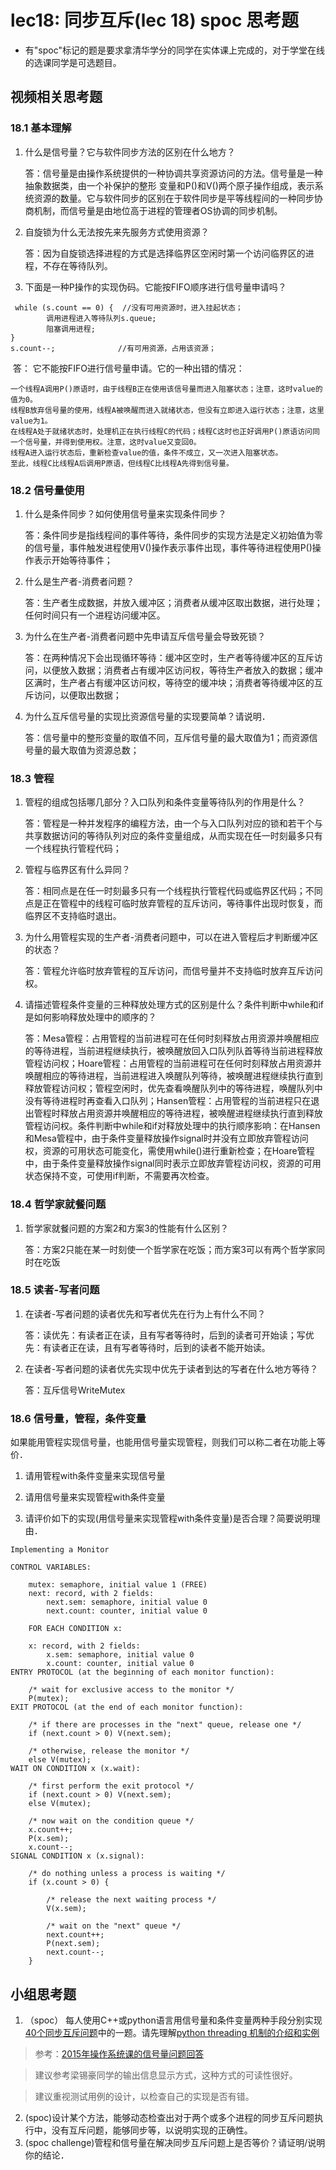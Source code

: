 # lec18: 同步互斥(lec 18) spoc 思考题

- 有"spoc"标记的题是要求拿清华学分的同学在实体课上完成的，对于学堂在线的选课同学是可选题目。

## 视频相关思考题

### 18.1 基本理解

1. 什么是信号量？它与软件同步方法的区别在什么地方？

   答：信号量是由操作系统提供的一种协调共享资源访问的方法。信号量是一种抽象数据类，由一个补保护的整形 变量和P()和V()两个原子操作组成，表示系统资源的数量。它与软件同步的区别在于软件同步是平等线程间的一种同步协商机制，而信号量是由地位高于进程的管理者OS协调的同步机制。

2. 自旋锁为什么无法按先来先服务方式使用资源？

   答：因为自旋锁选择进程的方式是选择临界区空闲时第一个访问临界区的进程，不存在等待队列。

3. 下面是一种P操作的实现伪码。它能按FIFO顺序进行信号量申请吗？

```
 while (s.count == 0) {  //没有可用资源时，进入挂起状态；
        调用进程进入等待队列s.queue;
        阻塞调用进程;
}
s.count--;              //有可用资源，占用该资源； 
```

​	答： 它不能按FIFO进行信号量申请。它的一种出错的情况：

```
一个线程A调用P()原语时，由于线程B正在使用该信号量而进入阻塞状态；注意，这时value的值为0。
线程B放弃信号量的使用，线程A被唤醒而进入就绪状态，但没有立即进入运行状态；注意，这里value为1。
在线程A处于就绪状态时，处理机正在执行线程C的代码；线程C这时也正好调用P()原语访问同一个信号量，并得到使用权。注意，这时value又变回0。
线程A进入运行状态后，重新检查value的值，条件不成立，又一次进入阻塞状态。
至此，线程C比线程A后调用P原语，但线程C比线程A先得到信号量。
```

### 18.2 信号量使用

1. 什么是条件同步？如何使用信号量来实现条件同步？

   答：条件同步是指线程间的事件等待，条件同步的实现方法是定义初始值为零的信号量，事件触发进程使用V()操作表示事件出现，事件等待进程使用P()操作表示开始等待事件；

2. 什么是生产者-消费者问题？

   答：生产者生成数据，并放入缓冲区；消费者从缓冲区取出数据，进行处理；任何时间只有一个进程访问缓冲区。

3. 为什么在生产者-消费者问题中先申请互斥信号量会导致死锁？

   答：在两种情况下会出现循环等待：缓冲区空时，生产者等待缓冲区的互斥访问，以便放入数据；消费者占有缓冲区访问权，等待生产者放入的数据；缓冲区满时，生产者占有缓冲区访问权，等待空的缓冲块；消费者等待缓冲区的互斥访问，以便取出数据；

4. 为什么互斥信号量的实现比资源信号量的实现要简单？请说明．

   答：信号量中的整形变量的取值不同，互斥信号量的最大取值为1；而资源信号量的最大取值为资源总数；

### 18.3 管程

1. 管程的组成包括哪几部分？入口队列和条件变量等待队列的作用是什么？

   答：管程是一种并发程序的编程方法，由一个与入口队列对应的锁和若干个与共享数据访问的等待队列对应的条件变量组成，从而实现在任一时刻最多只有一个线程执行管程代码；

2. 管程与临界区有什么异同？

   答：相同点是在任一时刻最多只有一个线程执行管程代码或临界区代码；不同点是正在管程中的线程可临时放弃管程的互斥访问，等待事件出现时恢复，而临界区不支持临时退出。

2. 为什么用管程实现的生产者-消费者问题中，可以在进入管程后才判断缓冲区的状态？

   答：管程允许临时放弃管程的互斥访问，而信号量并不支持临时放弃互斥访问权。

3. 请描述管程条件变量的三种释放处理方式的区别是什么？条件判断中while和if是如何影响释放处理中的顺序的？

   答：Mesa管程：占用管程的当前进程可在任何时刻释放占用资源并唤醒相应的等待进程，当前进程继续执行，被唤醒放回入口队列队首等待当前进程释放管程访问权；Hoare管程：占用管程的当前进程可在任何时刻释放占用资源并唤醒相应的等待进程，当前进程进入唤醒队列等待，被唤醒进程继续执行直到释放管程访问权；管程空闲时，优先查看唤醒队列中的等待进程，唤醒队列中没有等待进程时再查看入口队列；Hansen管程：占用管程的当前进程只在退出管程时释放占用资源并唤醒相应的等待进程，被唤醒进程继续执行直到释放管程访问权。条件判断中while和if对释放处理中的执行顺序影响：在Hansen和Mesa管程中，由于条件变量释放操作signal时并没有立即放弃管程访问权，资源的可用状态可能变化，需使用while()进行重新检查；在Hoare管程中，由于条件变量释放操作signal同时表示立即放弃管程访问权，资源的可用状态保持不变，可使用if判断，不需要再次检查。

### 18.4 哲学家就餐问题

1. 哲学家就餐问题的方案2和方案3的性能有什么区别？

   答：方案2只能在某一时刻使一个哲学家在吃饭；而方案3可以有两个哲学家同时在吃饭

### 18.5 读者-写者问题

1. 在读者-写者问题的读者优先和写者优先在行为上有什么不同？

   答：读优先：有读者正在读，且有写者等待时，后到的读者可开始读；写优先：有读者正在读，且有写者等待时，后到的读者不能开始读。

2. 在读者-写者问题的读者优先实现中优先于读者到达的写者在什么地方等待？

   答：互斥信号WriteMutex

### 18.6 信号量，管程，条件变量 

如果能用管程实现信号量，也能用信号量实现管程，则我们可以称二者在功能上等价．

1. 请用管程with条件变量来实现信号量

2. 请用信号量来实现管程with条件变量

3. 请评价如下的实现(用信号量来实现管程with条件变量)是否合理？简要说明理由．

```
Implementing a Monitor

CONTROL VARIABLES:

	mutex: semaphore, initial value 1 (FREE)
	next: record, with 2 fields:
		next.sem: semaphore, initial value 0
		next.count: counter, initial value 0

	FOR EACH CONDITION x:
	
	x: record, with 2 fields:
		x.sem: semaphore, initial value 0
		x.count: counter, initial value 0
ENTRY PROTOCOL (at the beginning of each monitor function):

	/* wait for exclusive access to the monitor */
	P(mutex);
EXIT PROTOCOL (at the end of each monitor function):

	/* if there are processes in the "next" queue, release one */
	if (next.count > 0) V(next.sem);

	/* otherwise, release the monitor */
	else V(mutex);
WAIT ON CONDITION x (x.wait):

	/* first perform the exit protocol */
	if (next.count > 0) V(next.sem);
	else V(mutex);

	/* now wait on the condition queue */
	x.count++;
	P(x.sem);
	x.count--;
SIGNAL CONDITION x (x.signal):

	/* do nothing unless a process is waiting */
	if (x.count > 0) {

		/* release the next waiting process */
		V(x.sem);

		/* wait on the "next" queue */
		next.count++;
		P(next.sem);
		next.count--;
	}
```



## 小组思考题

1. （spoc） 每人使用C++或python语言用信号量和条件变量两种手段分别实现[40个同步互斥问题](07-2-spoc-pv-problems.md)中的一题。请先理解[python threading 机制的介绍和实例](https://github.com/chyyuu/ucore_lab/tree/master/related_info/lab7/semaphore_condition)

 > 参考：[2015年操作系统课的信号量问题回答](https://piazza.com/class/i5j09fnsl7k5x0?cid=391)

 > 建议参考梁锡豪同学的输出信息显示方式，这种方式的可读性很好。

 > 建议重视测试用例的设计，以检查自己的实现是否有错。

2. (spoc)设计某个方法，能够动态检查出对于两个或多个进程的同步互斥问题执行中，没有互斥问题，能够同步等，以说明实现的正确性。
3. (spoc challenge)管程和信号量在解决同步互斥问题上是否等价？请证明/说明你的结论．
